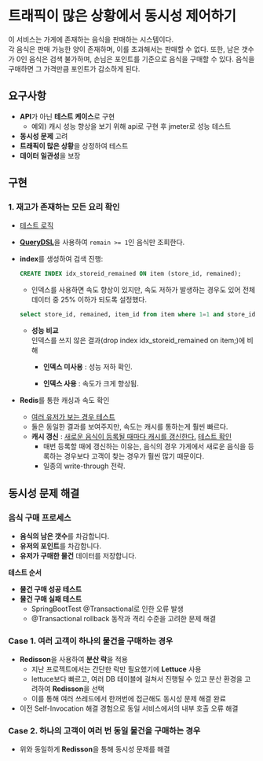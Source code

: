 <h1>트래픽이 많은 상황에서 동시성 제어하기</h1>

이 서비스는 가게에 존재하는 음식을 판매하는 시스템이다.  
각 음식은 판매 가능한 양이 존재하며, 이를 초과해서는 판매할 수 없다.</n>
또한, 남은 갯수가 0인 음식은 검색 불가하며, 손님은 포인트를 기준으로 음식을 구매할 수 있다. 
음식을 구매하면 그 가격만큼 포인트가 감소하게 된다.


## 요구사항

- **API**가 아닌 **테스트 케이스**로 구현
  -  예외) 캐시 성능 향상을 보기 위해 api로 구현 후 jmeter로 성능 테스트  
- **동시성 문제** 고려
- **트래픽이 많은 상황**을 상정하여 테스트
- **데이터 일관성**을 보장

## 구현

### 1. 재고가 존재하는 모든 요리 확인
- [테스트 로직](https://github.com/wjdwltn/Food_Flow/blob/19deeed4080148d68631119e9fc598c283a44ac0/src/test/java/com/wltn/foodflow/item/service/ItemServiceTest.java#L45)
- [**QueryDSL**](https://github.com/wjdwltn/Food_Flow/blob/19deeed4080148d68631119e9fc598c283a44ac0/src/main/java/com/wltn/foodflow/item/repository/ItemRepositoryImpl.java#L22)을 사용하여 `remain >= 1`인 음식만 조회한다.
- **index**를 생성하여 검색 진행:
    ```sql
    CREATE INDEX idx_storeid_remained ON item (store_id, remained);
    ```
    - 인덱스를 사용하면 속도 향상이 있지만, 속도 저하가 발생하는 경우도 있어 전체 데이터 중 25% 이하가 되도록 설정했다.
    ```sql
    select store_id, remained, item_id from item where 1=1 and store_id = 2 and quantity >= 1;
    ```

  - **성능 비교**  
     인덱스를 쓰지 않은 결과(drop index idx_storeid_remained on item;)에 비해
    - **인덱스 미사용** : 성능 저하 확인.
    
    - **인덱스 사용** : 속도가 크게 향상됨.
    


- **Redis**를 통한 캐싱과 속도 확인
  - [여러 유저가 보는 경우 테스트](https://github.com/wjdwltn/Food_Flow/blob/19deeed4080148d68631119e9fc598c283a44ac0/src/test/java/com/wltn/foodflow/item/service/ItemServiceTest.java#L79)
  - 둘은 동일한 결과를 보여주지만, 속도는 캐시를 통하는게 훨씬 빠르다.
  - **캐시 갱신** : [새로운 음식이 등록될 때마다 캐시를 갱신한다.](https://github.com/wjdwltn/Food_Flow/blob/19deeed4080148d68631119e9fc598c283a44ac0/src/main/java/com/wltn/foodflow/item/service/ItemService.java#L19) [테스트 확인](https://github.com/wjdwltn/Food_Flow/blob/19deeed4080148d68631119e9fc598c283a44ac0/src/test/java/com/wltn/foodflow/item/service/ItemServiceTest.java#L118)
    - 매번 등록할 때에 갱신하는 이유는, 음식의 경우 가게에서 새로운 음식을 등록하는 경우보다 고객이 찾는 경우가 훨씬 많기 때문이다.
    - 일종의 write-through 전략.





## 동시성 문제 해결
###  음식 구매 프로세스

- **음식의 남은 갯수**를 차감합니다.
- **유저의 포인트**를 차감합니다.
- **유저가 구매한 물건** 데이터를 저장합니다.

**테스트 순서**
- **물건 구매 성공 테스트**
- **물건 구매 실패 테스트**
  - SpringBootTest @Transactional로 인한 오류 발생
  -  @Transactional rollback 동작과 격리 수준을 고려한 문제 해결

### Case 1. 여러 고객이 하나의 물건을 구매하는 경우

- **Redisson**을 사용하여 **분산 락**을 적용
  - 지난 프로젝트에서는 간단한 락만 필요했기에 **Lettuce** 사용
  - lettuce보다 빠르고, 여러 DB 테이블에 걸쳐서 진행될 수 있고 분산 환경을 고려하여 **Redisson**을 선택
  - 이를 통해 여러 쓰레드에서 한꺼번에 접근해도 동시성 문제 해결 완료
- 이전 Self-Invocation 해결 경험으로 동일 서비스에서의 내부 호출 오류 해결

### Case 2. 하나의 고객이 여러 번 동일 물건을 구매하는 경우

- 위와 동일하게 **Redisson**을 통해 동시성 문제를 해결

